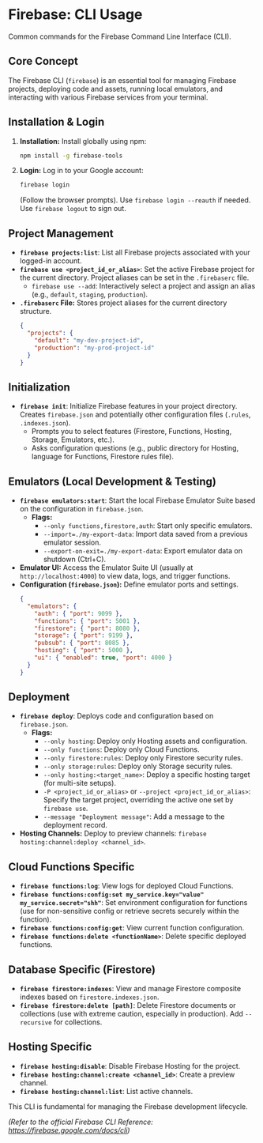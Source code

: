 # Firebase: CLI Usage

Common commands for the Firebase Command Line Interface (CLI).

## Core Concept

The Firebase CLI (`firebase`) is an essential tool for managing Firebase projects, deploying code and assets, running local emulators, and interacting with various Firebase services from your terminal.

## Installation & Login

1.  **Installation:** Install globally using npm:
    ```bash
    npm install -g firebase-tools
    ```
2.  **Login:** Log in to your Google account:
    ```bash
    firebase login
    ```
    (Follow the browser prompts). Use `firebase login --reauth` if needed. Use `firebase logout` to sign out.

## Project Management

*   **`firebase projects:list`**: List all Firebase projects associated with your logged-in account.
*   **`firebase use <project_id_or_alias>`**: Set the active Firebase project for the current directory. Project aliases can be set in the `.firebaserc` file.
    *   `firebase use --add`: Interactively select a project and assign an alias (e.g., `default`, `staging`, `production`).
*   **`.firebaserc` File:** Stores project aliases for the current directory structure.
    ```json
    {
      "projects": {
        "default": "my-dev-project-id",
        "production": "my-prod-project-id"
      }
    }
    ```

## Initialization

*   **`firebase init`**: Initialize Firebase features in your project directory. Creates `firebase.json` and potentially other configuration files (`.rules`, `.indexes.json`).
    *   Prompts you to select features (Firestore, Functions, Hosting, Storage, Emulators, etc.).
    *   Asks configuration questions (e.g., public directory for Hosting, language for Functions, Firestore rules file).

## Emulators (Local Development & Testing)

*   **`firebase emulators:start`**: Start the local Firebase Emulator Suite based on the configuration in `firebase.json`.
    *   **Flags:**
        *   `--only functions,firestore,auth`: Start only specific emulators.
        *   `--import=./my-export-data`: Import data saved from a previous emulator session.
        *   `--export-on-exit=./my-export-data`: Export emulator data on shutdown (Ctrl+C).
*   **Emulator UI:** Access the Emulator Suite UI (usually at `http://localhost:4000`) to view data, logs, and trigger functions.
*   **Configuration (`firebase.json`):** Define emulator ports and settings.
    ```json
    {
      "emulators": {
        "auth": { "port": 9099 },
        "functions": { "port": 5001 },
        "firestore": { "port": 8080 },
        "storage": { "port": 9199 },
        "pubsub": { "port": 8085 },
        "hosting": { "port": 5000 },
        "ui": { "enabled": true, "port": 4000 }
      }
    }
    ```

## Deployment

*   **`firebase deploy`**: Deploys code and configuration based on `firebase.json`.
    *   **Flags:**
        *   `--only hosting`: Deploy only Hosting assets and configuration.
        *   `--only functions`: Deploy only Cloud Functions.
        *   `--only firestore:rules`: Deploy only Firestore security rules.
        *   `--only storage:rules`: Deploy only Storage security rules.
        *   `--only hosting:<target_name>`: Deploy a specific hosting target (for multi-site setups).
        *   `-P <project_id_or_alias>` or `--project <project_id_or_alias>`: Specify the target project, overriding the active one set by `firebase use`.
        *   `--message "Deployment message"`: Add a message to the deployment record.
*   **Hosting Channels:** Deploy to preview channels: `firebase hosting:channel:deploy <channel_id>`.

## Cloud Functions Specific

*   **`firebase functions:log`**: View logs for deployed Cloud Functions.
*   **`firebase functions:config:set my_service.key="value" my_service.secret="shh"`**: Set environment configuration for functions (use for non-sensitive config or retrieve secrets securely within the function).
*   **`firebase functions:config:get`**: View current function configuration.
*   **`firebase functions:delete <functionName>`**: Delete specific deployed functions.

## Database Specific (Firestore)

*   **`firebase firestore:indexes`**: View and manage Firestore composite indexes based on `firestore.indexes.json`.
*   **`firebase firestore:delete [path]`**: Delete Firestore documents or collections (use with extreme caution, especially in production). Add `--recursive` for collections.

## Hosting Specific

*   **`firebase hosting:disable`**: Disable Firebase Hosting for the project.
*   **`firebase hosting:channel:create <channel_id>`**: Create a preview channel.
*   **`firebase hosting:channel:list`**: List active channels.

This CLI is fundamental for managing the Firebase development lifecycle.

*(Refer to the official Firebase CLI Reference: https://firebase.google.com/docs/cli)*
